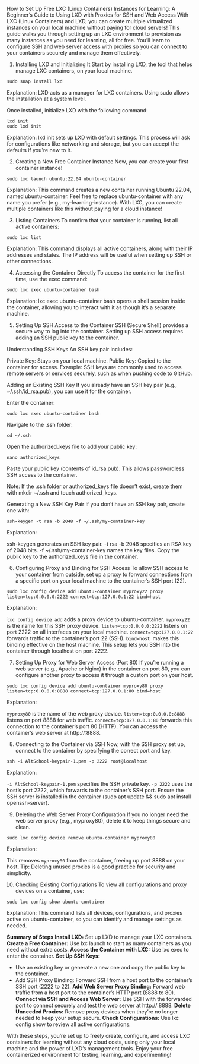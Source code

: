 How to Set Up Free LXC (Linux Containers) Instances for Learning: A Beginner’s Guide to Using LXD with Proxies for SSH and Web Access
With LXC (Linux Containers) and LXD, you can create multiple virtualized instances on your local machine without paying for cloud servers! This guide walks you through setting up an LXC environment to provision as many instances as you need for learning, all for free. You’ll learn to configure SSH and web server access with proxies so you can connect to your containers securely and manage them effectively.

1. Installing LXD and Initializing It
Start by installing LXD, the tool that helps manage LXC containers, on your local machine.


```snap install lxd
sudo snap install lxd
```
Explanation: LXD acts as a manager for LXC containers. Using sudo allows the installation at a system level.

Once installed, initialize LXD with the following command:

```
lxd init
sudo lxd init
```

Explanation: lxd init sets up LXD with default settings. This process will ask for configurations like networking and storage, but you can accept the defaults if you're new to it.

2. Creating a New Free Container Instance
Now, you can create your first container instance!

```
sudo lxc launch ubuntu:22.04 ubuntu-container
``` 
Explanation: This command creates a new container running Ubuntu 22.04, named ubuntu-container. Feel free to replace ubuntu-container with any name you prefer (e.g., my-learning-instance). With LXC, you can create multiple containers like this without paying for a cloud instance!

3. Listing Containers
To confirm that your container is running, list all active containers:
```
sudo lxc list
``` 
Explanation: This command displays all active containers, along with their IP addresses and states. The IP address will be useful when setting up SSH or other connections.

4. Accessing the Container Directly
To access the container for the first time, use the exec command:

```
sudo lxc exec ubuntu-container bash
```
Explanation: lxc exec ubuntu-container bash opens a shell session inside the container, allowing you to interact with it as though it’s a separate machine.

5. Setting Up SSH Access to the Container
SSH (Secure Shell) provides a secure way to log into the container. Setting up SSH access requires adding an SSH public key to the container.

Understanding SSH Keys
An SSH key pair includes:

Private Key: Stays on your local machine.
Public Key: Copied to the container for access.
Example: SSH keys are commonly used to access remote servers or services securely, such as when pushing code to GitHub.

Adding an Existing SSH Key
If you already have an SSH key pair (e.g., ~/.ssh/id_rsa.pub), you can use it for the container.

Enter the container:

```
sudo lxc exec ubuntu-container bash
```
Navigate to the .ssh folder:

```
cd ~/.ssh
```
Open the authorized_keys file to add your public key:

```
nano authorized_keys
```
Paste your public key (contents of id_rsa.pub). This allows passwordless SSH access to the container.

Note: If the .ssh folder or authorized_keys file doesn’t exist, create them with mkdir ~/.ssh and touch authorized_keys.

Generating a New SSH Key Pair
If you don’t have an SSH key pair, create one with:

```
ssh-keygen -t rsa -b 2048 -f ~/.ssh/my-container-key
```
Explanation:

ssh-keygen generates an SSH key pair.
-t rsa -b 2048 specifies an RSA key of 2048 bits.
-f ~/.ssh/my-container-key names the key files.
Copy the public key to the authorized_keys file in the container.

6. Configuring Proxy and Binding for SSH Access
To allow SSH access to your container from outside, set up a proxy to forward connections from a specific port on your local machine to the container’s SSH port (22).

``` 
sudo lxc config device add ubuntu-container myproxy22 proxy listen=tcp:0.0.0.0:2222 connect=tcp:127.0.0.1:22 bind=host
```
Explanation:

```lxc config device add``` adds a proxy device to ubuntu-container.
```myproxy22``` is the name for this SSH proxy device.
```listen=tcp:0.0.0.0:2222``` listens on port 2222 on all interfaces on your local machine.
```connect=tcp:127.0.0.1:22``` forwards traffic to the container’s port 22 (SSH).
```bind=host ```makes this binding effective on the host machine.
This setup lets you SSH into the container through localhost on port 2222.

7. Setting Up Proxy for Web Server Access (Port 80)
If you’re running a web server (e.g., Apache or Nginx) in the container on port 80, you can configure another proxy to access it through a custom port on your host.

```
sudo lxc config device add ubuntu-container myproxy80 proxy listen=tcp:0.0.0.0:8888 connect=tcp:127.0.0.1:80 bind=host
```
Explanation:

```myproxy80``` is the name of the web proxy device.
```listen=tcp:0.0.0.0:8888``` listens on port 8888 for web traffic.
```connect=tcp:127.0.0.1:80``` forwards this connection to the container’s port 80 (HTTP).
You can access the container’s web server at http://<host-ip>:8888.

8. Connecting to the Container via SSH
Now, with the SSH proxy set up, connect to the container by specifying the correct port and key.

```
ssh -i AltSchool-keypair-1.pem -p 2222 root@localhost
```
Explanation:

```-i AltSchool-keypair-1.pem``` specifies the SSH private key.
```-p 2222``` uses the host’s port 2222, which forwards to the container’s SSH port.
Ensure the SSH server is installed in the container (sudo apt update && sudo apt install openssh-server).

9. Deleting the Web Server Proxy Configuration
If you no longer need the web server proxy (e.g., myproxy80), delete it to keep things secure and clean.

```
sudo lxc config device remove ubuntu-container myproxy80
```
Explanation:

This removes ```myproxy80``` from the container, freeing up port 8888 on your host.
Tip: Deleting unused proxies is a good practice for security and simplicity.

10. Checking Existing Configurations
To view all configurations and proxy devices on a container, use:
```
sudo lxc config show ubuntu-container
```

Explanation: This command lists all devices, configurations, and proxies active on ubuntu-container, so you can identify and manage settings as needed.

**Summary of Steps**
**Install LXD:** Set up LXD to manage your LXC containers.
**Create a Free Container:** Use lxc launch to start as many containers as you need without extra costs.
**Access the Container with LXC:** Use lxc exec to enter the container.
**Set Up SSH Keys:**
- Use an existing key or generate a new one and copy the public key to the container.
- Add SSH Proxy Binding: Forward SSH from a host port to the container’s SSH port (2222 to 22).
**Add Web Server Proxy Binding:** Forward web traffic from a host port to the container’s HTTP port (8888 to 80).
**Connect via SSH and Access Web Server:** Use SSH with the forwarded port to connect securely and test the web server at http://<host-ip>:8888.
**Delete Unneeded Proxies:** Remove proxy devices when they’re no longer needed to keep your setup secure.
**Check Configurations:** Use lxc config show to review all active configurations.

With these steps, you’re set up to freely create, configure, and access LXC containers for learning without any cloud costs, using only your local machine and the power of LXD’s management tools. Enjoy your free containerized environment for testing, learning, and experimenting!